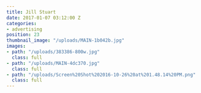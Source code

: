```yaml
---
title: Jill Stuart
date: 2017-01-07 03:12:00 Z
categories:
- advertising
position: 23
thumbnail_image: "/uploads/MAIN-1b042b.jpg"
images:
- path: "/uploads/383386-800w.jpg"
  class: full
- path: "/uploads/MAIN-4dc370.jpg"
  class: full
- path: "/uploads/Screen%20Shot%202016-10-26%20at%201.48.14%20PM.png"
  class: full
---
```


